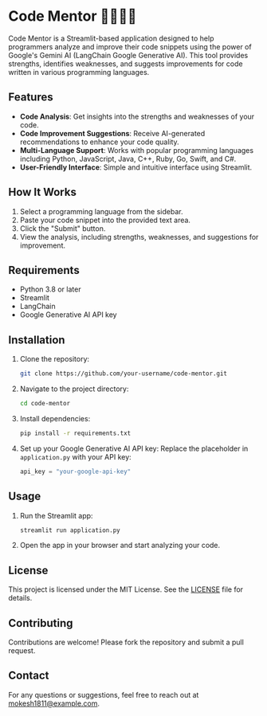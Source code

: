 # Code Mentor 🧑‍🏫🧑‍💻

Code Mentor is a Streamlit-based application designed to help programmers analyze and improve their code snippets using the power of Google's Gemini AI (LangChain Google Generative AI). This tool provides strengths, identifies weaknesses, and suggests improvements for code written in various programming languages.

## Features

- **Code Analysis**: Get insights into the strengths and weaknesses of your code.
- **Code Improvement Suggestions**: Receive AI-generated recommendations to enhance your code quality.
- **Multi-Language Support**: Works with popular programming languages including Python, JavaScript, Java, C++, Ruby, Go, Swift, and C#.
- **User-Friendly Interface**: Simple and intuitive interface using Streamlit.

## How It Works

1. Select a programming language from the sidebar.
2. Paste your code snippet into the provided text area.
3. Click the "Submit" button.
4. View the analysis, including strengths, weaknesses, and suggestions for improvement.

## Requirements

- Python 3.8 or later
- Streamlit
- LangChain
- Google Generative AI API key

## Installation

1. Clone the repository:
   ```bash
   git clone https://github.com/your-username/code-mentor.git
   ```
2. Navigate to the project directory:
   ```bash
   cd code-mentor
   ```
3. Install dependencies:
   ```bash
   pip install -r requirements.txt
   ```
4. Set up your Google Generative AI API key:
   Replace the placeholder in `application.py` with your API key:
   ```python
   api_key = "your-google-api-key"
   ```

## Usage

1. Run the Streamlit app:
   ```bash
   streamlit run application.py
   ```
2. Open the app in your browser and start analyzing your code.

## License

This project is licensed under the MIT License. See the [LICENSE](LICENSE) file for details.

## Contributing

Contributions are welcome! Please fork the repository and submit a pull request.

## Contact

For any questions or suggestions, feel free to reach out at mokesh1811@example.com.
